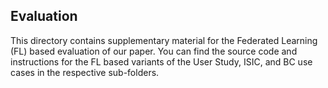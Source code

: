 ## Evaluation

This directory contains supplementary material for the Federated Learning (FL) based evaluation of our paper. You can find the source code and instructions for the FL based variants of the User Study, ISIC, and BC use cases in the respective sub-folders.